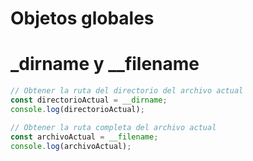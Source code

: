 # Objetos globales

# _dirname y __filename

```javascript
// Obtener la ruta del directorio del archivo actual
const directorioActual = __dirname;
console.log(directorioActual);

// Obtener la ruta completa del archivo actual
const archivoActual = __filename;
console.log(archivoActual);
```